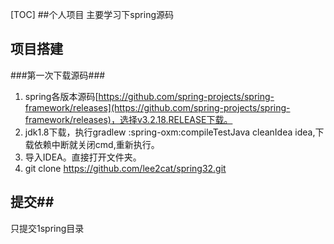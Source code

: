 [TOC]
##个人项目
主要学习下spring源码

## 项目搭建
###第一次下载源码### 
1. spring各版本源码[https://github.com/spring-projects/spring-framework/releases](https://github.com/spring-projects/spring-framework/releases)，选择v3.2.18.RELEASE下载。
2. jdk1.8下载，执行gradlew :spring-oxm:compileTestJava cleanIdea idea,下载依赖中断就关闭cmd,重新执行。
3. 导入IDEA。直接打开文件夹。
4. git clone https://github.com/lee2cat/spring32.git

## 提交##
只提交1spring目录